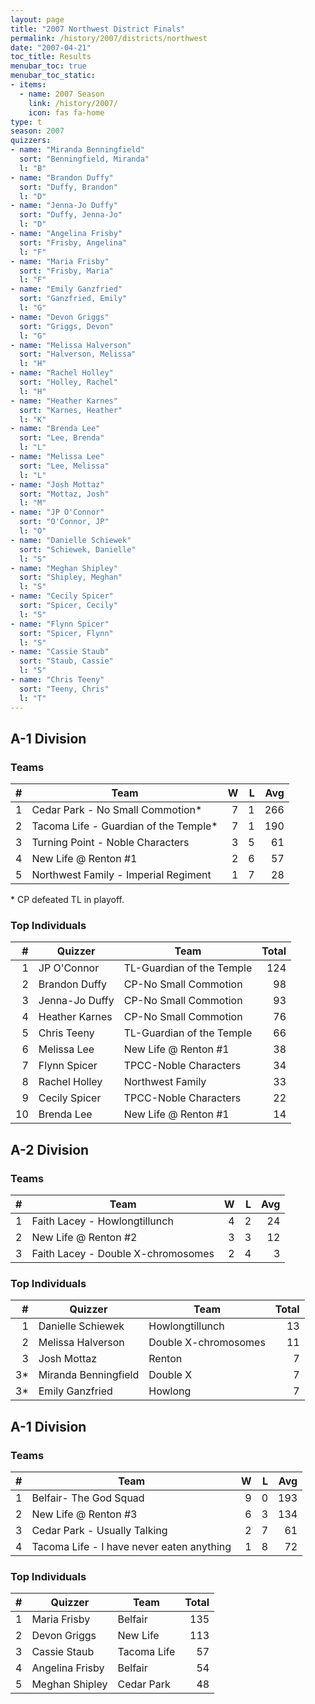 ```yaml
---
layout: page
title: "2007 Northwest District Finals"
permalink: /history/2007/districts/northwest
date: "2007-04-21"
toc_title: Results
menubar_toc: true
menubar_toc_static:
- items:
  - name: 2007 Season
    link: /history/2007/
    icon: fas fa-home
type: t
season: 2007
quizzers:
- name: "Miranda Benningfield"
  sort: "Benningfield, Miranda"
  l: "B"
- name: "Brandon Duffy"
  sort: "Duffy, Brandon"
  l: "D"
- name: "Jenna-Jo Duffy"
  sort: "Duffy, Jenna-Jo"
  l: "D"
- name: "Angelina Frisby"
  sort: "Frisby, Angelina"
  l: "F"
- name: "Maria Frisby"
  sort: "Frisby, Maria"
  l: "F"
- name: "Emily Ganzfried"
  sort: "Ganzfried, Emily"
  l: "G"
- name: "Devon Griggs"
  sort: "Griggs, Devon"
  l: "G"
- name: "Melissa Halverson"
  sort: "Halverson, Melissa"
  l: "H"
- name: "Rachel Holley"
  sort: "Holley, Rachel"
  l: "H"
- name: "Heather Karnes"
  sort: "Karnes, Heather"
  l: "K"
- name: "Brenda Lee"
  sort: "Lee, Brenda"
  l: "L"
- name: "Melissa Lee"
  sort: "Lee, Melissa"
  l: "L"
- name: "Josh Mottaz"
  sort: "Mottaz, Josh"
  l: "M"
- name: "JP O'Connor"
  sort: "O'Connor, JP"
  l: "O"
- name: "Danielle Schiewek"
  sort: "Schiewek, Danielle"
  l: "S"
- name: "Meghan Shipley"
  sort: "Shipley, Meghan"
  l: "S"
- name: "Cecily Spicer"
  sort: "Spicer, Cecily"
  l: "S"
- name: "Flynn Spicer"
  sort: "Spicer, Flynn"
  l: "S"
- name: "Cassie Staub"
  sort: "Staub, Cassie"
  l: "S"
- name: "Chris Teeny"
  sort: "Teeny, Chris"
  l: "T"
---
```


## A-1 Division

### Teams

|    # | Team                                  |    W |    L |  Avg |
| ---: | ------------------------------------- | ---: | ---: | ---: |
|    1 | Cedar Park - No Small Commotion*      |    7 |    1 |  266 |
|    2 | Tacoma Life - Guardian of the Temple* |    7 |    1 |  190 |
|    3 | Turning Point - Noble Characters      |    3 |    5 |   61 |
|    4 | New Life @ Renton #1                  |    2 |    6 |   57 |
|    5 | Northwest Family - Imperial Regiment  |    1 |    7 |   28 |

\* CP defeated TL in playoff.

### Top Individuals

|    # | Quizzer        | Team                      | Total |
| ---: | -------------- | ------------------------- | ----: |
|    1 | JP O'Connor    | TL-Guardian of the Temple |   124 |
|    2 | Brandon Duffy  | CP-No Small Commotion     |    98 |
|    3 | Jenna-Jo Duffy | CP-No Small Commotion     |    93 |
|    4 | Heather Karnes | CP-No Small Commotion     |    76 |
|    5 | Chris Teeny    | TL-Guardian of the Temple |    66 |
|    6 | Melissa Lee    | New Life @ Renton #1      |    38 |
|    7 | Flynn Spicer   | TPCC-Noble Characters     |    34 |
|    8 | Rachel Holley  | Northwest Family          |    33 |
|    9 | Cecily Spicer  | TPCC-Noble Characters     |    22 |
|   10 | Brenda Lee     | New Life @ Renton #1      |    14 |

## A-2 Division

### Teams

|    # | Team                               |    W |    L |  Avg |
| ---: | ---------------------------------- | ---: | ---: | ---: |
|    1 | Faith Lacey - Howlongtillunch      |    4 |    2 |   24 |
|    2 | New Life @ Renton #2               |    3 |    3 |   12 |
|    3 | Faith Lacey - Double X-chromosomes |    2 |    4 |    3 |

### Top Individuals

|    # | Quizzer              | Team                 | Total |
| ---: | -------------------- | -------------------- | ----: |
|    1 | Danielle Schiewek    | Howlongtillunch      |    13 |
|    2 | Melissa Halverson    | Double X-chromosomes |    11 |
|    3 | Josh Mottaz          | Renton               |     7 |
|   3* | Miranda Benningfield | Double X             |     7 |
|   3* | Emily Ganzfried      | Howlong              |     7 |

## A-1 Division

### Teams

|    # | Team                                      |    W |    L |  Avg |
| ---: | ----------------------------------------- | ---: | ---: | ---: |
|    1 | Belfair- The God Squad                    |    9 |    0 |  193 |
|    2 | New Life @ Renton #3                      |    6 |    3 |  134 |
|    3 | Cedar Park - Usually Talking              |    2 |    7 |   61 |
|    4 | Tacoma Life - I have never eaten anything |    1 |    8 |   72 |

### Top Individuals

|    # | Quizzer         | Team        | Total |
| ---: | --------------- | ----------- | ----: |
|    1 | Maria Frisby    | Belfair     |   135 |
|    2 | Devon Griggs    | New Life    |   113 |
|    3 | Cassie Staub    | Tacoma Life |    57 |
|    4 | Angelina Frisby | Belfair     |    54 |
|    5 | Meghan Shipley  | Cedar Park  |    48 |